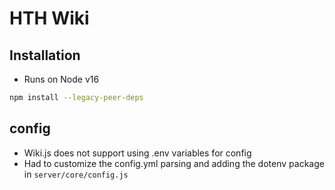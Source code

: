 # HTH Wiki

## Installation
- Runs on Node v16

```sh
npm install --legacy-peer-deps
```

## config
- Wiki.js does not support using .env variables for config
- Had to customize the config.yml parsing and adding the dotenv package in `server/core/config.js`
